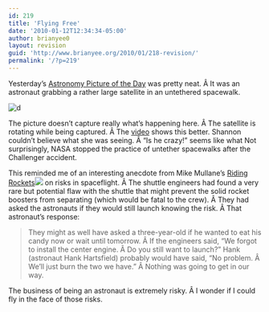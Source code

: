 ```yaml
---
id: 219
title: 'Flying Free'
date: '2010-01-12T12:34:34-05:00'
author: brianyee0
layout: revision
guid: 'http://www.brianyee.org/2010/01/218-revision/'
permalink: '/?p=219'
---
```


Yesterday’s [Astronomy Picture of the Day](http://apod.nasa.gov/apod/ap100111.html) was pretty neat. Â It was an astronaut grabbing a rather large satellite in an untethered spacewalk.

![](https://i0.wp.com/apod.nasa.gov/apod/image/1001/westarcapture_sts51a.jpg?resize=432%2C347 "d")

The picture doesn’t capture really what’s happening here. Â The satellite is rotating while being captured. Â The [video](http://www.youtube.com/watch?v=VR6jlWBeHvY) shows this better. Shannon couldn’t believe what she was seeing. Â “Is he crazy!” seems like what Not surprisingly, NASA stopped the practice of untether spacewalks after the Challenger accident.

This reminded me of an interesting anecdote from Mike Mullane’s [Riding Rockets](http://www.amazon.com/gp/product/0743276833?ie=UTF8&tag=byee-20&linkCode=as2&camp=1789&creative=390957&creativeASIN=0743276833)![](http://www.assoc-amazon.com/e/ir?t=byee-20&l=as2&o=1&a=0743276833) on risks in spaceflight. Â The shuttle engineers had found a very rare but potential flaw with the shuttle that might prevent the solid rocket boosters from separating (which would be fatal to the crew). Â They had asked the astronauts if they would still launch knowing the risk. Â That astronaut’s response:

> They might as well have asked a three-year-old if he wanted to eat his candy now or wait until tomorrow. Â If the engineers said, “We forgot to install the center engine. Â Do you still want to launch?” Hank (astronaut Hank Hartsfield) probably would have said, “No problem. Â We’ll just burn the two we have.” Â Nothing was going to get in our way.

The business of being an astronaut is extremely risky. Â I wonder if I could fly in the face of those risks.